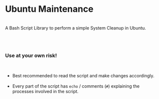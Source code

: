 # Ubuntu Maintenance

<br>
A Bash Script Library to perform a simple System Cleanup in Ubuntu.

<br><br>
### Use at your own risk!

<br>

- Best recommended to read the script and make changes accordingly. <br><br>
- Every part of the script has `echo` / comments (`#`) explaining the processes involved in the script.
